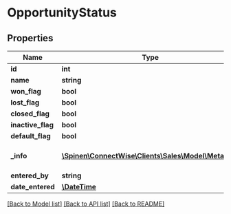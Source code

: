 # OpportunityStatus

## Properties
Name | Type | Description | Notes
------------ | ------------- | ------------- | -------------
**id** | **int** |  | [optional] 
**name** | **string** |  | 
**won_flag** | **bool** |  | [optional] 
**lost_flag** | **bool** |  | [optional] 
**closed_flag** | **bool** |  | [optional] 
**inactive_flag** | **bool** |  | [optional] 
**default_flag** | **bool** |  | [optional] 
**_info** | [**\Spinen\ConnectWise\Clients\Sales\Model\Metadata**](Metadata.md) | Metadata of the entity | [optional] 
**entered_by** | **string** |  | [optional] 
**date_entered** | [**\DateTime**](\DateTime.md) |  | [optional] 

[[Back to Model list]](../README.md#documentation-for-models) [[Back to API list]](../README.md#documentation-for-api-endpoints) [[Back to README]](../README.md)


